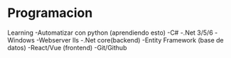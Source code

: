 # Programacion
Learning
-Automatizar con python (aprendiendo esto)
-C#
-.Net 3/5/6
-Windows
-Webserver lls
-.Net core(backend)
-Entity Framework (base de datos)
-React/Vue (frontend)
-Git/Github
